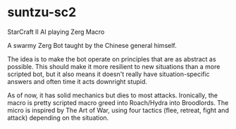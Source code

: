 # suntzu-sc2
StarCraft II AI playing Zerg Macro

A swarmy Zerg Bot taught by the Chinese general himself.

The idea is to make the bot operate on principles that are as abstract as possible. This should make it more resilient to new situations than a more scripted bot, but it also means it doesn't really have situation-specific answers and often time it acts downright stupid.

As of now, it has solid mechanics but dies to most attacks. Ironically, the macro is pretty scripted macro greed into Roach/Hydra into Broodlords. The micro is inspired by The Art of War, using four tactics (flee, retreat, fight and attack) depending on the situation.
